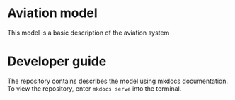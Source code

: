 # Aviation model
This model is a basic description of the aviation system

# Developer guide
The repository contains describes the model using mkdocs documentation.
To view the repository, enter `mkdocs serve` into the terminal.